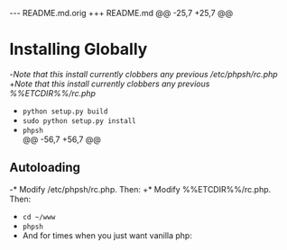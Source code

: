 --- README.md.orig
+++ README.md
@@ -25,7 +25,7 @@
 
 Installing Globally
 ===================
-_Note that this install currently clobbers any previous /etc/phpsh/rc.php_  
+_Note that this install currently clobbers any previous %%ETCDIR%%/rc.php_  
 * `python setup.py build`  
 * `sudo python setup.py install`  
 * `phpsh`  
@@ -56,7 +56,7 @@
 
 Autoloading
 -----------
-* Modify /etc/phpsh/rc.php. Then:
+* Modify %%ETCDIR%%/rc.php. Then:
   * `cd ~/www`  
   * `phpsh`  
 * And for times when you just want vanilla php:
